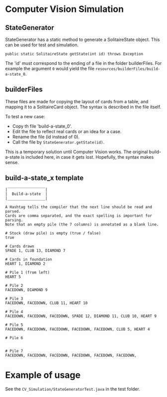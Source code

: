 # Computer Vision Simulation

## StateGenerator

StateGenerator has a static method to generate a SolitaireState object. This can be used for test and simulation. 

```
public static SolitaireState getState(int id) throws Exception
```
The 'id' must correspond to the ending of a file in the folder builderFiles. For example the argument `0` would yield the file `resources/builderFiles/build-a-state_0`.

## builderFiles

These files are made for copying the layout of cards from a table, and mapping it to a SolitaireCard object. The syntax is described in the file itself. 

 To test a new case: 
- Copy th file 'build-a-state_0'.
- Edit the file to reflect real cards or an idea for a case.
- Rename the file (id instead of 0).
- Call the file by ```StateGenerator.getState(id)```.



This is a temporary solution until Computer Vision works. The original build-a-state is included here, in case it gets lost. Hopefully, the syntax makes sense.

## build-a-state_x template

```
|‾‾‾‾‾‾‾‾‾‾‾‾‾‾‾‾‾|
|  Build-a-state  |
|_________________|

A Hashtag tells the compiler that the next line should be read and parsed. 
Cards are comma separated, and the exact spelling is important for parsing.
Note that an empty pile (the 7 columns) is annotated as a blank line.  

# Stock (draw pile) is empty (true / false)
true

# Cards drawn
SPADE 1, CLUB 13, DIAMOND 7

# Cards in foundation
HEART 1, DIAMOND 2

# Pile 1 (from left)
HEART 5

# Pile 2
FACEDOWN, DIAMOND 9

# Pile 3
FACEDOWN, FACEDOWN, CLUB 11, HEART 10

# Pile 4
FACEDOWN, FACEDOWN, FACEDOWN, SPADE 12, DIAMOND 11, CLUB 10, HEART 9

# Pile 5
FACEDOWN, FACEDOWN, FACEDOWN, FACEDOWN, FACEDOWN, CLUB 5, HEART 4

# Pile 6


# Pile 7
FACEDOWN, FACEDOWN, FACEDOWN, FACEDOWN, FACEDOWN, FACEDOWN,
```
# Example of usage
See the `CV_Simulation/StateGeneratorTest.java` in the test folder.